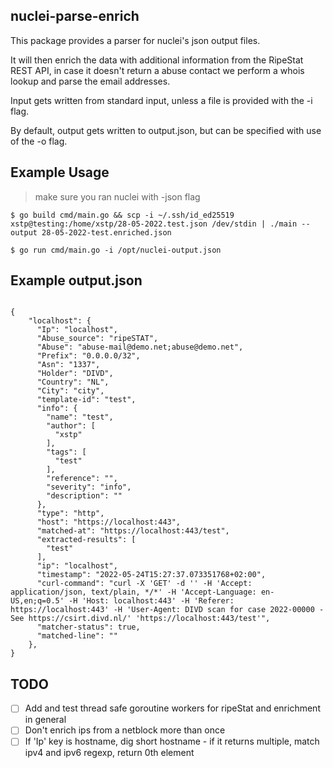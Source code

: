 ## nuclei-parse-enrich

This package provides a parser for nuclei's json output files.

It will then enrich the data with additional information from the RipeStat REST API,
in case it doesn't return a abuse contact we perform a whois lookup and parse the email addresses.

Input gets written from standard input, unless a file is provided with the -i flag.

By default, output gets written to output.json, but can be specified with use of the -o flag.

## Example Usage

> make sure you ran nuclei with -json flag

`$ go build cmd/main.go && scp -i ~/.ssh/id_ed25519 xstp@testing:/home/xstp/28-05-2022.test.json /dev/stdin | ./main --output 28-05-2022-test.enriched.json`

`$ go run cmd/main.go -i /opt/nuclei-output.json`


## Example output.json

```

{
    "localhost": {
      "Ip": "localhost",
      "Abuse_source": "ripeSTAT",
      "Abuse": "abuse-mail@demo.net;abuse@demo.net",
      "Prefix": "0.0.0.0/32",
      "Asn": "1337",
      "Holder": "DIVD",
      "Country": "NL",
      "City": "city",
      "template-id": "test",
      "info": {
        "name": "test",
        "author": [
          "xstp"
        ],
        "tags": [
          "test"
        ],
        "reference": "",
        "severity": "info",
        "description": ""
      },
      "type": "http",
      "host": "https://localhost:443",
      "matched-at": "https://localhost:443/test",
      "extracted-results": [
        "test"
      ],
      "ip": "localhost",
      "timestamp": "2022-05-24T15:27:37.073351768+02:00",
      "curl-command": "curl -X 'GET' -d '' -H 'Accept: application/json, text/plain, */*' -H 'Accept-Language: en-US,en;q=0.5' -H 'Host: localhost:443' -H 'Referer: https://localhost:443' -H 'User-Agent: DIVD scan for case 2022-00000 - See https://csirt.divd.nl/' 'https://localhost:443/test'",
      "matcher-status": true,
      "matched-line": ""
    },
}

```


## TODO

- [ ] Add and test thread safe goroutine workers for ripeStat and enrichment in general
- [ ] Don't enrich ips from a netblock more than once
- [ ] If 'Ip' key is hostname, dig short hostname - if it returns multiple, match ipv4 and ipv6 regexp, return 0th element
